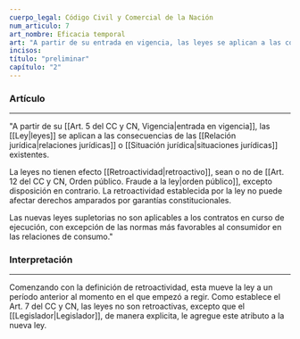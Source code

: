 ```yaml
---
cuerpo_legal: Código Civil y Comercial de la Nación
num_articulo: 7
art_nombre: Eficacia temporal
art: "A partir de su entrada en vigencia, las leyes se aplican a las consecuencias de las relaciones y situaciones jurídicas existentes.  La leyes no tienen efecto retroactivo, sean o no de orden público, excepto disposición en contrario. La retroactividad establecida por la ley no puede afectar derechos amparados por garantías constitucionales.  Las nuevas leyes supletorias no son aplicables a los contratos en curso de ejecución, con excepción de las normas más favorables al consumidor en las relaciones de consumo."
incisos: 
título: "preliminar"
capítulo: "2"
---
```


### Artículo
---
"A partir de su [[Art. 5 del CC y CN, Vigencia|entrada en vigencia]], las [[Ley|leyes]] se aplican a las consecuencias de las [[Relación jurídica|relaciones jurídicas]] o [[Situación jurídica|situaciones jurídicas]] existentes.  
  
La leyes no tienen efecto [[Retroactividad|retroactivo]], sean o no de [[Art. 12 del CC y CN, Orden público. Fraude a la ley|orden público]], excepto disposición en contrario. La retroactividad establecida por la ley no puede afectar derechos amparados por garantías constitucionales.  
  
Las nuevas leyes supletorias no son aplicables a los contratos en curso de ejecución, con excepción de las normas más favorables al consumidor en las relaciones de consumo."

### Interpretación
---
Comenzando con la definición de retroactividad, esta mueve la ley a un período anterior al momento en el que empezó a regir. Como establece el Art. 7 del CC y CN, las leyes no son retroactivas, excepto que el [[Legislador|Legislador]], de manera explicita, le agregue este atributo a la nueva ley.